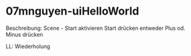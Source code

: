 # 07mnguyen-uiHelloWorld

Beschreibung:
  Scene - Start aktivieren
  Start drücken
  entweder Plus od. Minus drücken
  
  LL:
  Wiederholung
